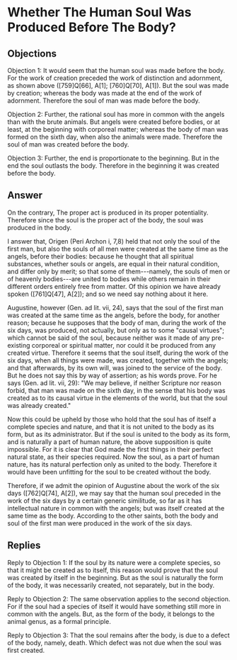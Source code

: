# Whether The Human Soul Was Produced Before The Body?

## Objections

Objection 1: It would seem that the human soul was made before the body. For the work of creation preceded the work of distinction and adornment, as shown above ([759]Q[66], A[1]; [760]Q[70], A[1]). But the soul was made by creation; whereas the body was made at the end of the work of adornment. Therefore the soul of man was made before the body.

Objection 2: Further, the rational soul has more in common with the angels than with the brute animals. But angels were created before bodies, or at least, at the beginning with corporeal matter; whereas the body of man was formed on the sixth day, when also the animals were made. Therefore the soul of man was created before the body.

Objection 3: Further, the end is proportionate to the beginning. But in the end the soul outlasts the body. Therefore in the beginning it was created before the body.

## Answer

On the contrary, The proper act is produced in its proper potentiality. Therefore since the soul is the proper act of the body, the soul was produced in the body.

I answer that, Origen (Peri Archon i, 7,8) held that not only the soul of the first man, but also the souls of all men were created at the same time as the angels, before their bodies: because he thought that all spiritual substances, whether souls or angels, are equal in their natural condition, and differ only by merit; so that some of them---namely, the souls of men or of heavenly bodies---are united to bodies while others remain in their different orders entirely free from matter. Of this opinion we have already spoken ([761]Q[47], A[2]); and so we need say nothing about it here.

Augustine, however (Gen. ad lit. vii, 24), says that the soul of the first man was created at the same time as the angels, before the body, for another reason; because he supposes that the body of man, during the work of the six days, was produced, not actually, but only as to some "causal virtues"; which cannot be said of the soul, because neither was it made of any pre-existing corporeal or spiritual matter, nor could it be produced from any created virtue. Therefore it seems that the soul itself, during the work of the six days, when all things were made, was created, together with the angels; and that afterwards, by its own will, was joined to the service of the body. But he does not say this by way of assertion; as his words prove. For he says (Gen. ad lit. vii, 29): "We may believe, if neither Scripture nor reason forbid, that man was made on the sixth day, in the sense that his body was created as to its causal virtue in the elements of the world, but that the soul was already created."

Now this could be upheld by those who hold that the soul has of itself a complete species and nature, and that it is not united to the body as its form, but as its administrator. But if the soul is united to the body as its form, and is naturally a part of human nature, the above supposition is quite impossible. For it is clear that God made the first things in their perfect natural state, as their species required. Now the soul, as a part of human nature, has its natural perfection only as united to the body. Therefore it would have been unfitting for the soul to be created without the body.

Therefore, if we admit the opinion of Augustine about the work of the six days ([762]Q[74], A[2]), we may say that the human soul preceded in the work of the six days by a certain generic similitude, so far as it has intellectual nature in common with the angels; but was itself created at the same time as the body. According to the other saints, both the body and soul of the first man were produced in the work of the six days.

## Replies

Reply to Objection 1: If the soul by its nature were a complete species, so that it might be created as to itself, this reason would prove that the soul was created by itself in the beginning. But as the soul is naturally the form of the body, it was necessarily created, not separately, but in the body.

Reply to Objection 2: The same observation applies to the second objection. For if the soul had a species of itself it would have something still more in common with the angels. But, as the form of the body, it belongs to the animal genus, as a formal principle.

Reply to Objection 3: That the soul remains after the body, is due to a defect of the body, namely, death. Which defect was not due when the soul was first created.